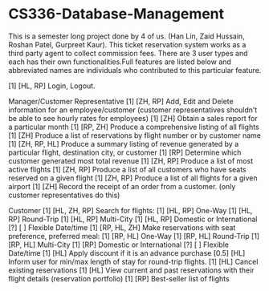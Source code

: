 # CS336-Database-Management
This is a semester long project done by 4 of us. (Han Lin, Zaid Hussain, Roshan Patel, Gurpreet Kaur).
This ticket reservation system works as a third party agent to collect commission fees. There are 3 user types and each has their own functionalities.Full features are listed below and abbreviated names are individuals who contributed to this particular feature.

[1] [HL, RP] Login, Logout.

Manager/Customer Representative
[1] [ZH, RP] Add, Edit and Delete information for an employee/customer (customer representatives shouldn’t be able to see hourly rates for employees)
[1] [ZH] Obtain a sales report for a particular month
[1] [RP, ZH] Produce a comprehensive listing of all flights
[1] [ZH] Produce a list of reservations by flight number or by customer name
[1] [ZH, RP, HL] Produce a summary listing of revenue generated by a particular flight, destination city, or customer
[1] [RP] Determine which customer generated most total revenue
[1] [ZH, RP] Produce a list of most active flights
[1] [ZH, RP] Produce a list of all customers who have seats reserved on a given flight
[1] [ZH, RP] Produce a list of all flights for a given airport
[1] [ZH] Record the receipt of an order from a customer. (only customer representatives do this)

Customer
[1] [HL, ZH, RP] Search for flights:
[1] [HL, RP] One-Way
[1] [HL, RP] Round-Trip
[1] [HL, RP] Multi-City
[1] [HL, RP] Domestic or International
[?] [  ] Flexible Date/time
[1] [RP, HL, ZH] Make reservations with seat preference, preferred meal:
[1] [RP, HL] One-Way
[1] [RP, HL] Round-Trip
[1] [RP, HL] Multi-City
[1] [RP] Domestic or International
[?] [  ] Flexible Date/time
[1] [HL] Apply discount if it is an advance purchase
[0.5] [HL] Inform user for min/max length of stay for round-trip flights.
[1] [HL] Cancel existing reservations
[1] [HL] View current and past reservations with their flight details (reservation portfolio)
[1] [RP] Best-seller list of flights
